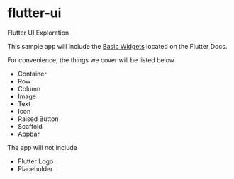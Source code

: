 # flutter-ui
Flutter UI Exploration

This sample app will include the [Basic Widgets](https://flutter.io/widgets/basics/) located on the Flutter Docs.

For convenience, the things we cover will be listed below
- Container
- Row
- Column
- Image
- Text
- Icon
- Raised Button
- Scaffold
- Appbar

The app will not include
- Flutter Logo
- Placeholder
